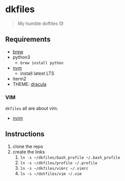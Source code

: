# dkfiles

> My humble doftiles :sweat:

## Requirements

- [brew](https://brew.sh/index_es)
- python3
    - `brew install python`
- [nvm](https://github.com/creationix/nvm)
    - install latest LTS
- iterm2
- THEME: [dracula](https://draculatheme.com/iterm/)

### VIM

`dkfiles` all are about vim.

- [nvim](https://github.com/neovim/neovim/wiki/Installing-Neovim#macos--os-x)

## Instructions

1. clone the repo
2. create the links
    1. `ln -s ~/dkfiles/bash_profile ~/.bash_profile`
    2. `ln -s ~/dkfiles/profile ~/.profile`
    3. `ln -s ~/dkfiles/vimrc ~/.vimrc`
    4. `ln -s ~/dotfiles/vim ~/.vim`


